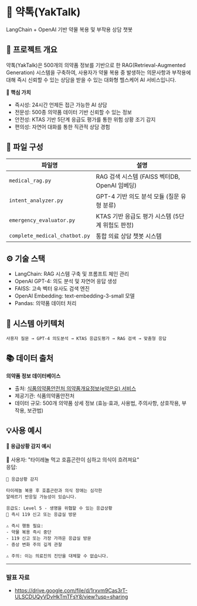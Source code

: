 # 💊 약톡(YakTalk) 
LangChain + OpenAI 기반 약물 복용 및 부작용 상담 챗봇  

## 📌 프로젝트 개요
약톡(YakTalk)은 500개의 의약품 정보를 기반으로 한 RAG(Retrieval-Augmented Generation) 시스템을 구축하여, 사용자가 약물 복용 중 발생하는 의문사항과 부작용에 대해 즉시 신뢰할 수 있는 상담을 받을 수 있는 대화형 헬스케어 AI 서비스입니다.
<br/>  

<b>🎯 핵심 가치</b>
- 즉시성: 24시간 언제든 접근 가능한 AI 상담
- 전문성: 500종 의약품 데이터 기반 신뢰할 수 있는 정보
- 안전성: KTAS 기반 5단계 응급도 평가를 통한 위험 상황 조기 감지
- 편의성: 자연어 대화를 통한 직관적 상담 경험

## 📂 파일 구성
| 파일명 | 설명 |
| ------ | ------|
| `medical_rag.py` | RAG 검색 시스템 (FAISS 벡터DB, OpenAI 임베딩) |
| `intent_analyzer.py` | GPT-4 기반 의도 분석 모듈 (질문 유형 분류) |
| `emergency_evaluator.py` | KTAS 기반 응급도 평가 시스템 (5단계 위험도 판정)|
| `complete_medical_chatbot.py` | 통합 의료 상담 챗봇 시스템 |

## ⚙️ 기술 스택
- LangChain: RAG 시스템 구축 및 프롬프트 체인 관리
- OpenAI GPT-4: 의도 분석 및 자연어 응답 생성
- FAISS: 고속 벡터 유사도 검색 엔진
- OpenAI Embedding: text-embedding-3-small 모델
- Pandas: 의약품 데이터 처리

## 🧱 시스템 아키텍처
```
사용자 질문 → GPT-4 의도분석 → KTAS 응급도평가 → RAG 검색 → 맞춤형 응답
```

## 📚 데이터 출처
**의약품 정보 데이터베이스**
- 출처: [식품의약품안전처 의약품개요정보(e약은요) 서비스](https://www.data.go.kr/data/15075057/openapi.do )
- 제공기관: 식품의약품안전처
- 데이터 규모: 500개 의약품 상세 정보 (효능·효과, 사용법, 주의사항, 상호작용, 부작용, 보관법)


## 💡사용 예시
<b>🚨 응급상황 감지 예시</b>  
</br>
👤 사용자: "타이레놀 먹고 호흡곤란이 심하고 의식이 흐려져요"  
응답: 
``` 
🚨 응급상황 감지  

타이레놀 복용 후 호흡곤란과 의식 장애는 심각한 
알레르기 반응일 가능성이 있습니다.

응급도: Level 5 - 생명을 위협할 수 있는 응급상황
🚨 즉시 119 신고 또는 응급실 방문

⚠️ 즉시 행동 필요:
- 약물 복용 즉시 중단
- 119 신고 또는 가장 가까운 응급실 방문
- 증상 변화 주의 깊게 관찰

⚠️ 주의: 이는 의료진의 진단을 대체할 수 없습니다.
```

---
### 발표 자료
- https://drive.google.com/file/d/1rxvm9Cas3rT-ULSCDUQyVDvHkTmTFsY8/view?usp=sharing
